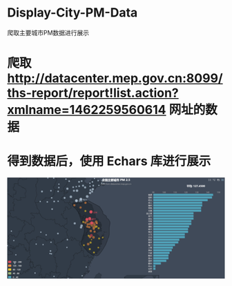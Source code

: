 # Display-City-PM-Data
爬取主要城市PM数据进行展示
# 爬取 http://datacenter.mep.gov.cn:8099/ths-report/report!list.action?xmlname=1462259560614 网址的数据
# 得到数据后，使用 Echars 库进行展示
![image](https://github.com/wcytt/Display-City-PM-Data/raw/master/image/PM.png)
